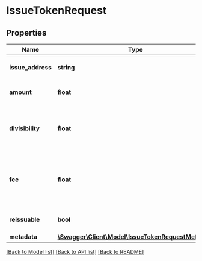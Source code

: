 # IssueTokenRequest

## Properties
Name | Type | Description | Notes
------------ | ------------- | ------------- | -------------
**issue_address** | **string** | Address issuing the token | 
**amount** | **float** | Number of tokens to issue | 
**divisibility** | **float** | Number of decimal places the token should be divisble by (0-7) | 
**fee** | **float** | Fee in satoshi to include in the issuance transaction min 1000000000 (10 NEBL) | 
**reissuable** | **bool** | whether the token should be reissuable | 
**metadata** | [**\Swagger\Client\Model\IssueTokenRequestMetadata**](IssueTokenRequestMetadata.md) |  | [optional] 

[[Back to Model list]](../README.md#documentation-for-models) [[Back to API list]](../README.md#documentation-for-api-endpoints) [[Back to README]](../README.md)


